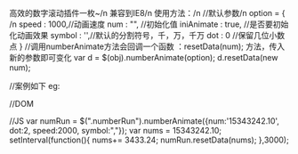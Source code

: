 高效的数字滚动插件一枚~/n
兼容到IE8/n
使用方法：/n
//默认参数/n
option = { /n
  speed : 1000,//动画速度
  num : "", //初始化值
  iniAnimate : true, //是否要初始化动画效果
  symbol : '',//默认的分割符号，千，万，千万
  dot : 0 //保留几位小数点
}
//调用numberAnimate方法会回调一个函数 ：resetData(num); 方法，传入新的参数即可变化
var d = $(obj).numberAnimate(option); 
d.resetData(new num);

//案例如下
eg:

//DOM
<div class="numberRun"></div>

//JS
var numRun = $(".numberRun").numberAnimate({num:'15343242.10', dot:2, speed:2000, symbol:","});
var nums = 15343242.10;
setInterval(function(){
    nums+= 3433.24;
    numRun.resetData(nums);
},3000);
